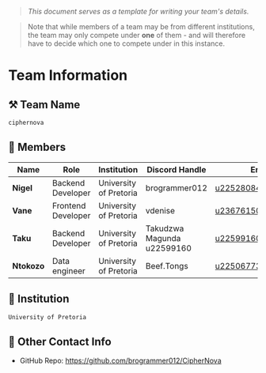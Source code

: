 > *This document serves as a template for writing your team's details.*

> Note that while members of a team may be from different institutions, the team may only compete under **one** of them - and will therefore have to decide which one to compete under in this instance.

# Team Information

## ⚒️ Team Name
``` c
ciphernova
```

## 👥 Members
| Name     | Role                | Institution           | Discord Handle | Email |
|----------|---------------------|-----------------------| -------------------|-------------|
| **Nigel**   | Backend Developer  | University of Pretoria | brogrammer012 | <u22528084@tuks.co.za> |
| **Vane**   | Frontend Developer  | University of Pretoria | vdenise | <u23676150@tuks.co.za> |
| **Taku**   | Backend Developer   | University of Pretoria | Takudzwa Magunda u22599160 | <u22599160@tuks.co.za> |
| **Ntokozo**   | Data engineer    | University of Pretoria | Beef.Tongs | <u22506773@tuks.co.za> |

## 🏫 Institution
```c
University of Pretoria
```

## 📧 Other Contact Info
- GitHub Repo: <https://github.com/brogrammer012/CipherNova>
